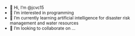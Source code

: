 - 👋 Hi, I’m @jcvc15
- 👀 I’m interested in programming
- 🌱 I’m currently learning artificial intelligence for disaster risk management and water resources
- 💞️ I’m looking to collaborate on ...

<!---
jcvc15/jcvc15 is a ✨ special ✨ repository because its `README.md` (this file) appears on your GitHub profile.
You can click the Preview link to take a look at your changes.
--->
